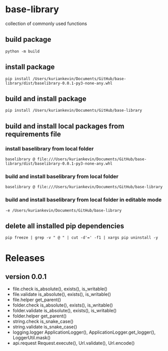 # base-library
collection of commonly used functions

## build package
`python -m build`
## install package
`pip install /Users/kuriankevin/Documents/GitHub/base-library/dist/baselibrary-0.0.1-py3-none-any.whl`

## build and install package
`pip install /Users/kuriankevin/Documents/GitHub/base-library`

## build and install local packages from requirements file
### install baselibrary from local folder
`baselibrary @ file:///Users/kuriankevin/Documents/GitHub/base-library/dist/baselibrary-0.0.1-py3-none-any.whl`
### build and install baselibrary from local folder
`baselibrary @ file:///Users/kuriankevin/Documents/GitHub/base-library`
### build and install baselibrary from local folder in editable mode
`-e /Users/kuriankevin/Documents/GitHub/base-library`

## delete all installed pip dependencies
`pip freeze | grep -v " @ " | cut -d'=' -f1 | xargs pip uninstall -y`

# Releases
## version 0.0.1
* file.check is_absolute(), exists(), is_writable()
* file.validate is_absolute(), exists(), is_writable()
* file.helper get_parent()
* folder.check is_absolute(), exists(), is_writable()
* folder.validate is_absolute(), exists(), is_writable()
* folder.helper get_parent()
* string.check is_snake_case()
* string.validate is_snake_case()
* logging.logger ApplicationLogger(), ApplicationLogger.get_logger(), LoggerUtil.mask()
* api.request Request.execute(), Url.validate(), Url.encode()